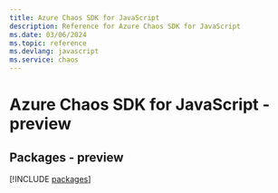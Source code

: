 ```yaml
---
title: Azure Chaos SDK for JavaScript
description: Reference for Azure Chaos SDK for JavaScript
ms.date: 03/06/2024
ms.topic: reference
ms.devlang: javascript
ms.service: chaos
---
```

# Azure Chaos SDK for JavaScript - preview
## Packages - preview
[!INCLUDE [packages](chaos-index.md)]